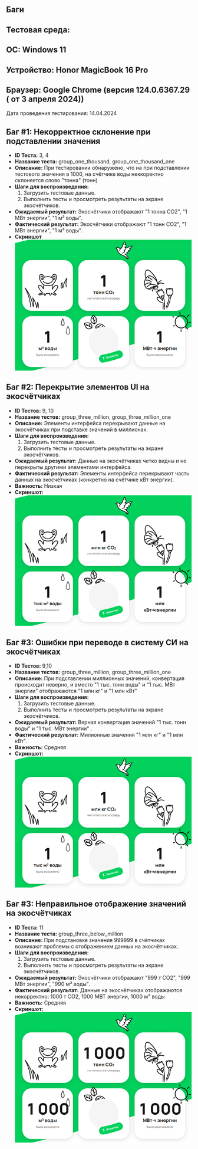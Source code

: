 ## Баги

## Тестовая среда:
## ОС: Windows 11
## Устройство: Honor MagicBook 16 Pro
## Браузер: Google Chrome (версия 124.0.6367.29 ( от 3 апреля 2024))

Дата проведения тестирования: 14.04.2024

## Баг #1: Некорректное склонение при подставлении значения
- **ID Теста:** 3, 4
- **Название теста:** group_one_thousand, group_one_thousand_one
- **Описание:** При тестировании обнаружено, что на при подставлении тестового значения в 1000, на счётчике воды неккоректно склоняется слово "тонна" (тонн)
- **Шаги для воспроизведения:**
  1. Загрузить тестовые данные.
  2. Выполнить тесты и просмотреть результаты на экране экосчётчиков.
- **Ожидаемый результат:** Экосчётчики отображают "1 тонна CO2", "1 МВт энергии", "1 м³ воды".
- **Фактический результат:** Экосчётчики отображают "1 тонн CO2", "1 МВт энергии", "1 м³ воды".
- **Скриншот**
![alt text](./output/test_3.png)

## Баг #2: Перекрытие элементов UI на экосчётчиках

- **ID Тестов:** 9, 10
- **Название тестов:** group_three_million, group_three_million_one
- **Описание:** Элементы интерфейса перекрывают данные на экосчётчиках при подставке значений в миллионах.
- **Шаги для воспроизведения:**
  1. Загрузить тестовые данные.
  2. Выполнить тесты и просмотреть результаты на экране экосчётчиков.
- **Ожидаемый результат:** Данные на экосчётчиках четко видны и не перекрыты другими элементами интерфейса.
- **Фактический результат:** Элементы интерфейса перекрывают часть данных на экосчётчиках (конкретно на счётчике кВт энергии).
- **Важность:** Низкая 
- **Скриншот:**
![alt text](./output/test_9.png)

## Баг #3: Ошибки при переводе в систему СИ на экосчётчиках

- **ID Тестов:** 9,10 
- **Название тестов:** group_three_million, group_three_million_one
- **Описание:** При подставлении миллионных значений, конвертация происходит неверно, и вместо "1 тыс. тонн воды" и "1 тыс. МВт энергии" отображаются "1 млн кг" и "1 млн кВт"
- **Шаги для воспроизведения:**
  1. Загрузить тестовые данные.
  2. Выполнить тесты и просмотреть результаты на экране экосчётчиков.
- **Ожидаемый результат:** Верная конвертация значений "1 тыс. тонн воды" и "1 тыс. МВт энергии" .
- **Фактический результат:** Милионные значения "1 млн кг" и "1 млн кВт".
- **Важность:** Средняя 
- **Скриншот:**
![alt text](./output/test_9.png)

## Баг #3: Неправильное отображение значений на экосчётчиках

- **ID Теста:** 11
- **Название теста:** group_three_below_million
- **Описание:** При подстановке значения 999999 в счётчиках возникают проблемы с отображением данных на экосчётчиках.
- **Шаги для воспроизведения:**
    1. Загрузить тестовые данные.
    2. Выполнить тесты и просмотреть результаты на экране экосчётчиков.
- **Ожидаемый результат:** Экосчётчики отображают "999 т CO2", "999 МВт энергии", "990 м³ воды".
- **Фактический результат:** Данные на экосчётчиках отображаются некорректно: 1000 т СО2, 1000 МВТ энергии, 1000 м³ воды 
- **Важность:** Средняя
- **Скриншот:**
![alt text](./output/test_11.png)

